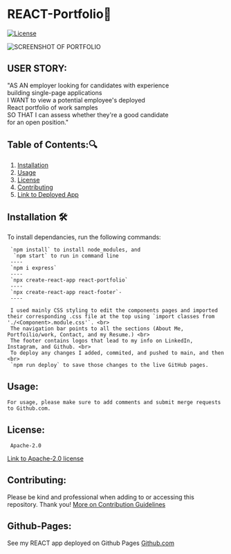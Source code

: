 
# REACT-Portfolio:briefcase:
  [![License](https://img.shields.io/badge/License-Apache_2.0-blue.svg)](https://opensource.org/licenses/Apache-2.0)

![SCREENSHOT OF PORTFOLIO](react-portfolio/src/img/vkreact.png)

## USER STORY:
"AS AN employer looking for candidates with experience <br>
 building single-page applications <br>
I WANT to view a potential employee's deployed <br>
React portfolio of work samples <br>
SO THAT I can assess whether they're a good candidate <br>
 for an open position."



   ## Table of Contents::mag:
   1. [ Installation ](#installation)
   2. [ Usage ](#usage)
   3. [ License ](#license)
   4. [ Contributing ](#contributing)
   5. [Link to Deployed App](#github-pages)

   ## Installation :hammer_and_wrench:

   To install dependancies, run the following commands:

     
     `npm install` to install node_modules, and 
      `npm start` to run in command line  
     ----
     `npm i express`
     ----
     `npx create-react-app react-portfolio`
     ----
     `npx create-react-app react-footer`-
     ----

     I used mainly CSS styling to edit the components pages and imported their corresponding .css file at the top using `import classes from './<Component>.module.css'`. <br>
     The navigation bar points to all the sections (About Me, Portfoilio/work, Contact, and my Resume.) <br>
     The footer contains logos that lead to my info on LinkedIn, Instagram, and Github. <br>
     To deploy any changes I added, commited, and pushed to main, and then <br>
     `npm run deploy` to save those changes to the live GitHub pages.

     

   ## Usage:

    For usage, please make sure to add comments and submit merge requests to Github.com.


   ## License: 

     Apache-2.0 

   [Link to Apache-2.0 license](https://opensource.org/licenses/Apache-2.0)


  
   ## Contributing:
   Please be kind and professional when adding to or accessing this repository. Thank you!
  [More on Contribution Guidelines](https://github.com/verokoles/readme-generator/blob/f57cf6a98bf276960885496059df4b039247c985/contributing.md)
  
   ## Github-Pages:
   See my REACT app deployed on Github Pages [Github.com](https://verokoles.github.io/react-portfolio/)
   
